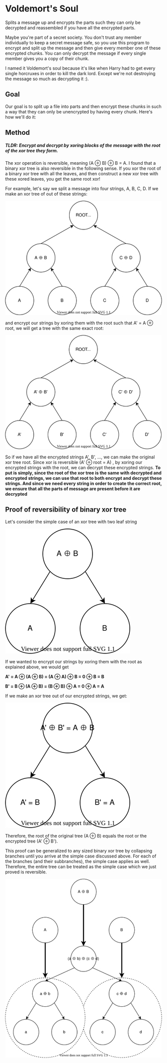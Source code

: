 # Voldemort's Soul

Splits a message up and encrypts the parts such they can only be decrypted and reassembled if you have all the encrypted parts.

Maybe you're part of a secret society. You don't trust any member individually to keep a secret message safe, so you use this program to encrypt and split up the message and then give every member one of these encrypted chunks. You can only decrypt the message if every single member gives you a copy of their chunk.

I named it Voldemort's soul because it's like when Harry had to get every single horcruxes in order to kill the dark lord. Except we're not destroying the message so much as decrypting it :).

## Goal

Our goal is to split up a file into parts and then encrypt these chunks in such a way that they can only be unencrypted by having every chunk. Here's how we'll do it:

## Method

##### TLDR: Encrypt and decrypt by xoring blocks of the message with the root of the xor tree they form.

The xor operation is reversible, meaning (A ⊕ B) ⊕ B = A. I found that a binary xor tree is also reversible in the following sense. If you xor the root of a binary xor tree with all the leaves, and then construct a new xor tree with these xored leaves, you get the same root xor! 

For example, let's say we split a message into four strings, A, B, C, D. If we make an xor tree of out of these strings:

![img](https://raw.githubusercontent.com/dwarkeshsp/voldemorts-soul/bf04a7b8d26c1776c9ce8acfee25a9375d1daec9/diagrams/xor-Page-1.svg)

and encrypt our strings by xoring them with the root such that A' = A ⊕ root, we will get a tree with the same exact root:

![img](https://raw.githubusercontent.com/dwarkeshsp/voldemorts-soul/bf04a7b8d26c1776c9ce8acfee25a9375d1daec9/diagrams/xor-Page-2.svg)

So if we have all the encrypted strings A', B', ..., we can make the original xor tree root. Since xor is reversible (A' ⊕ root = A) , by xoring our encrypted strings with the root, we can decrypt these encrypted strings. **To put is simply, since the root of the xor tree is the same with decrypted and encrypted strings, we can use that root to both encrypt and decrypt these strings. And since we need every string in order to create the correct root,  we ensure that all the parts of message are present before it are decrypted**

## Proof of reversibility of binary xor tree

Let's consider the simple case of an xor tree with two leaf string

![img](https://raw.githubusercontent.com/dwarkeshsp/voldemorts-soul/6f43657923ab790153913f8b422343c853c51a52/images/3.svg)

If we wanted to encrypt our strings by xoring them with the root as explained above, we would get 

**A' = A ⊕ (A ⊕ B) = (A ⊕ A) ⊕ B = 0 ⊕ B = B**

**B' = B ⊕ (A ⊕ B) = (B ⊕ B) ⊕ A = 0 ⊕ A = A**

If we make an xor tree out of our encrypted strings, we get:

![img](https://raw.githubusercontent.com/dwarkeshsp/voldemorts-soul/6f43657923ab790153913f8b422343c853c51a52/images/4.svg)

Therefore, the root of the original tree (A ⊕ B) equals the root or the encrypted tree (A' ⊕ B'). 

This proof can be generalized to any sized binary xor tree by collapsing branches until you arrive at the simple case discussed above. For each of the branches (and their subbranches), the simple case applies as well. Therefore, the entire tree can be treated as the simple case which we just proved is reversible.

![img](https://raw.githubusercontent.com/dwarkeshsp/voldemorts-soul/6f43657923ab790153913f8b422343c853c51a52/images/5.svg)